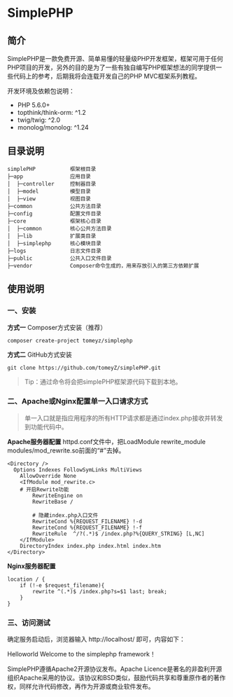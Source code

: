 # SimplePHP

## 简介
SimplePHP是一款免费开源、简单易懂的轻量级PHP开发框架，框架可用于任何PHP项目的开发，另外的目的是为了一些有独自编写PHP框架想法的同学提供一些代码上的参考，后期我将会连载开发自己的PHP MVC框架系列教程。

开发环境及依赖包说明：
* PHP 5.6.0+
* topthink/think-orm: ^1.2
* twig/twig: ^2.0
* monolog/monolog: ^1.24

## 目录说明

```
simplePHP           框架根目录
├─app               应用目录
│  ├─controller     控制器目录
│  ├─model          模型目录
│  ├─view           视图目录
├─common            公共方法目录
├─config            配置文件目录
├─core              框架核心目录
│  ├─common         核心公共方法目录
│  ├─lib            扩展类目录
│  ├─simplephp      核心模块目录
├─logs              日志文件目录
├─public            公共入口文件目录
├─vendor            Composer命令生成的，用来存放引入的第三方依赖扩展
```

## 使用说明

### 一、安装

**方式一** Composer方式安装（推荐）
```
composer create-project tomeyz/simplephp
```

**方式二** GitHub方式安装
```
git clone https://github.com/tomeyZ/simplePHP.git
```
> Tip：通过命令将会把simplePHP框架源代码下载到本地。

### 二、Apache或Nginx配置单一入口请求方式
> 单一入口就是指应用程序的所有HTTP请求都是通过index.php接收并转发到功能代码中。

**Apache服务器配置**
httpd.conf文件中，把LoadModule rewrite_module modules/mod_rewrite.so前面的“#”去掉。
```
<Directory />
  Options Indexes FollowSymLinks MultiViews
	AllowOverride None
	<IfModule mod_rewrite.c>
    # 开启Rewrite功能
		RewriteEngine on
		RewriteBase /
    
		# 隐藏index.php入口文件
		RewriteCond %{REQUEST_FILENAME} !-d
		RewriteCond %{REQUEST_FILENAME} !-f
		RewriteRule  ^/?(.*)$ /index.php?%{QUERY_STRING} [L,NC]
	</IfModule>
	DirectoryIndex index.php index.html index.htm
</Directory>
```

**Nginx服务器配置**
```
location / {
	if (!-e $request_filename){
    	rewrite ^(.*)$ /index.php?s=$1 last; break;
    }
}
```
### 三、访问测试
确定服务启动后，浏览器输入 http://localhost/ 即可，内容如下：

Helloworld
Welcome to the simplephp framework！




SimplePHP遵循Apache2开源协议发布。Apache Licence是著名的非盈利开源组织Apache采用的协议。该协议和BSD类似，鼓励代码共享和尊重原作者的著作权，同样允许代码修改，再作为开源或商业软件发布。
